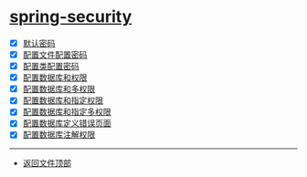 
# [spring-security](../README.md)

- [x] [默认密码](security/src/main/java/com/cpucode/security/SecurityApplication.java)
- [x] [配置文件配置密码](webproper/src/main/java/com/cpucode/webproper/WebproperApplication.java)
- [x] [配置类配置密码](webconfig/src/main/java/com/cpucode/webconfig/WebconfigApplication.java)
- [x] [配置数据库和权限](webauth/src/main/java/com/cpucode/webauth/WebauthApplication.java)
- [x] [配置数据库和多权限](webanyauth/src/main/java/com/cpucode/webanyauth/WebanyauthApplication.java)
- [x] [配置数据库和指定权限](webrole/src/main/java/com/cpucode/webrole/WebroleApplication.java)
- [x] [配置数据库和指定多权限](webanyrole/src/main/java/com/cpucode/webanyrole/WebanyroleApplication.java)
- [x] [配置数据库定义错误页面](weberror/src/main/java/com/cpucode/weberror/WeberrorApplication.java)
- [x] [配置数据库注解权限](weberror/src/main/java/com/cpucode/weberror/WeberrorApplication.java)

-----------------

- [返回文件顶部](../README.md)